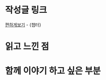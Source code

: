 <!-- PR 제목은 {Chapter}_{해당 장 제목}_{이름}
     (ex) Ch2_객체 생성과 파괴_이민현
-->

# 작성글 링크

[편하게보기](링크) - {챕터}

# 읽고 느낀 점

<!-- 선택 -->

# 함께 이야기 하고 싶은 부분

<!-- 선택 -->
